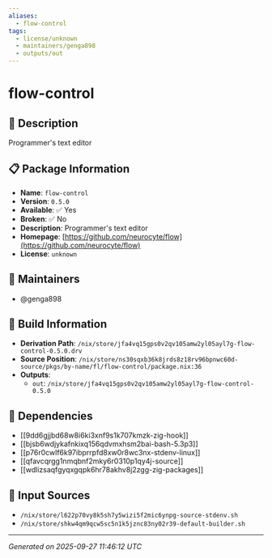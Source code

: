 ```yaml
---
aliases:
  - flow-control
tags:
  - license/unknown
  - maintainers/genga898
  - outputs/out
---
```


# flow-control

## 📝 Description

Programmer's text editor

## 📋 Package Information

- **Name**: `flow-control`
- **Version**: `0.5.0`
- **Available**: ✅ Yes
- **Broken**: ✅ No
- **Description**: Programmer's text editor
- **Homepage**: [https://github.com/neurocyte/flow](https://github.com/neurocyte/flow)
- **License**: `unknown`
## 👥 Maintainers

- @genga898


## 🔧 Build Information

- **Derivation Path**: `/nix/store/jfa4vq15gps0v2qv105amw2yl05ayl7g-flow-control-0.5.0.drv`
- **Source Position**: `/nix/store/ns30sqxb36k8jrds8z18rv96bpnwc60d-source/pkgs/by-name/fl/flow-control/package.nix:36`
- **Outputs**:
  - `out`:  `/nix/store/jfa4vq15gps0v2qv105amw2yl05ayl7g-flow-control-0.5.0`

## 🔗 Dependencies

- [[9dd6gjjbd68w8i6ki3xnf9s1k707kmzk-zig-hook]]
- [[bjsb6wdjykafnkixq156qdvmxhsm2bai-bash-5.3p3]]
- [[p76r0cwlf6k97ibprrpfd8xw0r8wc3nx-stdenv-linux]]
- [[qfavcqrgg1nmqbnf2mky6r0310p1qy4j-source]]
- [[wdlizsaqfgyqxgqpk6hr78akhv8j2zgg-zig-packages]]

## 📁 Input Sources

- `/nix/store/l622p70vy8k5sh7y5wizi5f2mic6ynpg-source-stdenv.sh`
- `/nix/store/shkw4qm9qcw5sc5n1k5jznc83ny02r39-default-builder.sh`

---
*Generated on 2025-09-27 11:46:12 UTC*
